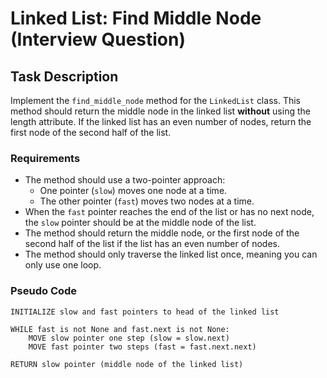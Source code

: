 # Linked List: Find Middle Node (Interview Question)

## Task Description

Implement the `find_middle_node` method for the `LinkedList` class. This method should return the middle node in the linked list **without** using the length attribute. If the linked list has an even number of nodes, return the first node of the second half of the list.

### Requirements

- The method should use a two-pointer approach:
  - One pointer (`slow`) moves one node at a time.
  - The other pointer (`fast`) moves two nodes at a time.
- When the `fast` pointer reaches the end of the list or has no next node, the `slow` pointer should be at the middle node of the list.
- The method should return the middle node, or the first node of the second half of the list if the list has an even number of nodes.
- The method should only traverse the linked list once, meaning you can only use one loop.

### Pseudo Code

```plaintext
INITIALIZE slow and fast pointers to head of the linked list

WHILE fast is not None and fast.next is not None:
    MOVE slow pointer one step (slow = slow.next)
    MOVE fast pointer two steps (fast = fast.next.next)

RETURN slow pointer (middle node of the linked list)
